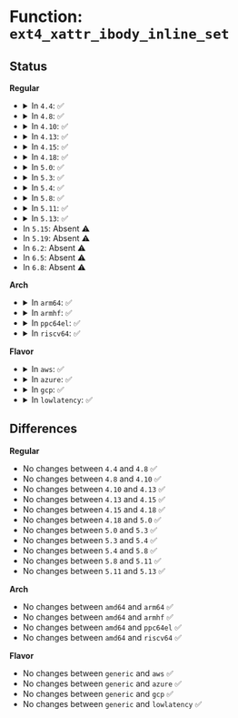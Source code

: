 # Function: <code>ext4_xattr_ibody_inline_set</code>

## Status
<b>Regular</b>
<ul>
<li>
<details>
<summary>In <code>4.4</code>: ✅</summary>

```c
int ext4_xattr_ibody_inline_set(handle_t *handle, struct inode *inode, struct ext4_xattr_info *i, struct ext4_xattr_ibody_find *is);
```

**Collision:** Unique Global

**Inline:** No

**Transformation:** False

**Instances:**

```
In fs/ext4/xattr.c (ffffffff812de430)
Location: fs/ext4/xattr.c:1008
Inline: False
Direct callers:
  - fs/ext4/inline.c:ext4_create_inline_data
  - fs/ext4/inline.c:ext4_destroy_inline_data_nolock
  - fs/ext4/inline.c:ext4_update_inline_data
  - fs/ext4/inline.c:ext4_inline_data_truncate
```
**Symbols:**

```
ffffffff812de430-ffffffff812de540: ext4_xattr_ibody_inline_set (STB_GLOBAL)
```
</details>
</li>
<li>
<details>
<summary>In <code>4.8</code>: ✅</summary>

```c
int ext4_xattr_ibody_inline_set(handle_t *handle, struct inode *inode, struct ext4_xattr_info *i, struct ext4_xattr_ibody_find *is);
```

**Collision:** Unique Global

**Inline:** No

**Transformation:** False

**Instances:**

```
In fs/ext4/xattr.c (ffffffff8130e080)
Location: fs/ext4/xattr.c:1079
Inline: False
Direct callers:
  - fs/ext4/inline.c:ext4_inline_data_truncate
  - fs/ext4/inline.c:ext4_destroy_inline_data_nolock
  - fs/ext4/inline.c:ext4_update_inline_data
  - fs/ext4/inline.c:ext4_create_inline_data
```
**Symbols:**

```
ffffffff8130e080-ffffffff8130e19e: ext4_xattr_ibody_inline_set (STB_GLOBAL)
```
</details>
</li>
<li>
<details>
<summary>In <code>4.10</code>: ✅</summary>

```c
int ext4_xattr_ibody_inline_set(handle_t *handle, struct inode *inode, struct ext4_xattr_info *i, struct ext4_xattr_ibody_find *is);
```

**Collision:** Unique Global

**Inline:** No

**Transformation:** False

**Instances:**

```
In fs/ext4/xattr.c (ffffffff81323e00)
Location: fs/ext4/xattr.c:1085
Inline: False
Direct callers:
  - fs/ext4/inline.c:ext4_inline_data_truncate
  - fs/ext4/inline.c:ext4_destroy_inline_data_nolock
  - fs/ext4/inline.c:ext4_update_inline_data
  - fs/ext4/inline.c:ext4_create_inline_data
```
**Symbols:**

```
ffffffff81323e00-ffffffff81323f1e: ext4_xattr_ibody_inline_set (STB_GLOBAL)
```
</details>
</li>
<li>
<details>
<summary>In <code>4.13</code>: ✅</summary>

```c
int ext4_xattr_ibody_inline_set(handle_t *handle, struct inode *inode, struct ext4_xattr_info *i, struct ext4_xattr_ibody_find *is);
```

**Collision:** Unique Global

**Inline:** No

**Transformation:** False

**Instances:**

```
In fs/ext4/xattr.c (ffffffff8133d9c0)
Location: fs/ext4/xattr.c:2139
Inline: False
Direct callers:
  - fs/ext4/inline.c:ext4_inline_data_truncate
  - fs/ext4/inline.c:ext4_destroy_inline_data_nolock
  - fs/ext4/inline.c:ext4_update_inline_data
  - fs/ext4/inline.c:ext4_create_inline_data
```
**Symbols:**

```
ffffffff8133d9c0-ffffffff8133daf1: ext4_xattr_ibody_inline_set (STB_GLOBAL)
```
</details>
</li>
<li>
<details>
<summary>In <code>4.15</code>: ✅</summary>

```c
int ext4_xattr_ibody_inline_set(handle_t *handle, struct inode *inode, struct ext4_xattr_info *i, struct ext4_xattr_ibody_find *is);
```

**Collision:** Unique Global

**Inline:** No

**Transformation:** False

**Instances:**

```
In fs/ext4/xattr.c (ffffffff81361fa0)
Location: fs/ext4/xattr.c:2175
Inline: False
Direct callers:
  - fs/ext4/inline.c:ext4_inline_data_truncate
  - fs/ext4/inline.c:ext4_destroy_inline_data_nolock
  - fs/ext4/inline.c:ext4_update_inline_data
  - fs/ext4/inline.c:ext4_create_inline_data
```
**Symbols:**

```
ffffffff81361fa0-ffffffff813620d1: ext4_xattr_ibody_inline_set (STB_GLOBAL)
```
</details>
</li>
<li>
<details>
<summary>In <code>4.18</code>: ✅</summary>

```c
int ext4_xattr_ibody_inline_set(handle_t *handle, struct inode *inode, struct ext4_xattr_info *i, struct ext4_xattr_ibody_find *is);
```

**Collision:** Unique Global

**Inline:** No

**Transformation:** False

**Instances:**

```
In fs/ext4/xattr.c (ffffffff81390820)
Location: fs/ext4/xattr.c:2206
Inline: False
Direct callers:
  - fs/ext4/inline.c:ext4_inline_data_truncate
  - fs/ext4/inline.c:ext4_destroy_inline_data_nolock
  - fs/ext4/inline.c:ext4_update_inline_data
  - fs/ext4/inline.c:ext4_create_inline_data
```
**Symbols:**

```
ffffffff81390820-ffffffff813908aa: ext4_xattr_ibody_inline_set (STB_GLOBAL)
```
</details>
</li>
<li>
<details>
<summary>In <code>5.0</code>: ✅</summary>

```c
int ext4_xattr_ibody_inline_set(handle_t *handle, struct inode *inode, struct ext4_xattr_info *i, struct ext4_xattr_ibody_find *is);
```

**Collision:** Unique Global

**Inline:** No

**Transformation:** False

**Instances:**

```
In fs/ext4/xattr.c (ffffffff813a9400)
Location: fs/ext4/xattr.c:2201
Inline: False
Direct callers:
  - fs/ext4/inline.c:ext4_inline_data_truncate
  - fs/ext4/inline.c:ext4_destroy_inline_data_nolock
  - fs/ext4/inline.c:ext4_update_inline_data
  - fs/ext4/inline.c:ext4_create_inline_data
```
**Symbols:**

```
ffffffff813a9400-ffffffff813a948a: ext4_xattr_ibody_inline_set (STB_GLOBAL)
```
</details>
</li>
<li>
<details>
<summary>In <code>5.3</code>: ✅</summary>

```c
int ext4_xattr_ibody_inline_set(handle_t *handle, struct inode *inode, struct ext4_xattr_info *i, struct ext4_xattr_ibody_find *is);
```

**Collision:** Unique Global

**Inline:** No

**Transformation:** False

**Instances:**

```
In fs/ext4/xattr.c (ffffffff813d3980)
Location: fs/ext4/xattr.c:2202
Inline: False
Direct callers:
  - fs/ext4/inline.c:ext4_inline_data_truncate
  - fs/ext4/inline.c:ext4_destroy_inline_data_nolock
  - fs/ext4/inline.c:ext4_update_inline_data
  - fs/ext4/inline.c:ext4_create_inline_data
```
**Symbols:**

```
ffffffff813d3980-ffffffff813d3a0a: ext4_xattr_ibody_inline_set (STB_GLOBAL)
```
</details>
</li>
<li>
<details>
<summary>In <code>5.4</code>: ✅</summary>

```c
int ext4_xattr_ibody_inline_set(handle_t *handle, struct inode *inode, struct ext4_xattr_info *i, struct ext4_xattr_ibody_find *is);
```

**Collision:** Unique Global

**Inline:** No

**Transformation:** False

**Instances:**

```
In fs/ext4/xattr.c (ffffffff813ed060)
Location: fs/ext4/xattr.c:2202
Inline: False
Direct callers:
  - fs/ext4/inline.c:ext4_inline_data_truncate
  - fs/ext4/inline.c:ext4_destroy_inline_data_nolock
  - fs/ext4/inline.c:ext4_update_inline_data
  - fs/ext4/inline.c:ext4_create_inline_data
```
**Symbols:**

```
ffffffff813ed060-ffffffff813ed0ea: ext4_xattr_ibody_inline_set (STB_GLOBAL)
```
</details>
</li>
<li>
<details>
<summary>In <code>5.8</code>: ✅</summary>

```c
int ext4_xattr_ibody_inline_set(handle_t *handle, struct inode *inode, struct ext4_xattr_info *i, struct ext4_xattr_ibody_find *is);
```

**Collision:** Unique Global

**Inline:** No

**Transformation:** False

**Instances:**

```
In fs/ext4/xattr.c (ffffffff8143a010)
Location: fs/ext4/xattr.c:2189
Inline: False
Direct callers:
  - fs/ext4/inline.c:ext4_inline_data_truncate
  - fs/ext4/inline.c:ext4_destroy_inline_data_nolock
  - fs/ext4/inline.c:ext4_update_inline_data
  - fs/ext4/inline.c:ext4_create_inline_data
```
**Symbols:**

```
ffffffff8143a010-ffffffff8143a09a: ext4_xattr_ibody_inline_set (STB_GLOBAL)
```
</details>
</li>
<li>
<details>
<summary>In <code>5.11</code>: ✅</summary>

```c
int ext4_xattr_ibody_inline_set(handle_t *handle, struct inode *inode, struct ext4_xattr_info *i, struct ext4_xattr_ibody_find *is);
```

**Collision:** Unique Global

**Inline:** No

**Transformation:** False

**Instances:**

```
In fs/ext4/xattr.c (ffffffff81452b20)
Location: fs/ext4/xattr.c:2193
Inline: False
Direct callers:
  - fs/ext4/inline.c:ext4_inline_data_truncate
  - fs/ext4/inline.c:ext4_destroy_inline_data_nolock
  - fs/ext4/inline.c:ext4_update_inline_data
  - fs/ext4/inline.c:ext4_create_inline_data
```
**Symbols:**

```
ffffffff81452b20-ffffffff81452baa: ext4_xattr_ibody_inline_set (STB_GLOBAL)
```
</details>
</li>
<li>
<details>
<summary>In <code>5.13</code>: ✅</summary>

```c
int ext4_xattr_ibody_inline_set(handle_t *handle, struct inode *inode, struct ext4_xattr_info *i, struct ext4_xattr_ibody_find *is);
```

**Collision:** Unique Global

**Inline:** No

**Transformation:** False

**Instances:**

```
In fs/ext4/xattr.c (ffffffff81458350)
Location: fs/ext4/xattr.c:2193
Inline: False
Direct callers:
  - fs/ext4/inline.c:ext4_inline_data_truncate
  - fs/ext4/inline.c:ext4_destroy_inline_data_nolock
  - fs/ext4/inline.c:ext4_update_inline_data
  - fs/ext4/inline.c:ext4_create_inline_data
```
**Symbols:**

```
ffffffff81458350-ffffffff814583da: ext4_xattr_ibody_inline_set (STB_GLOBAL)
```
</details>
</li>
<li>
In <code>5.15</code>: Absent ⚠️
</li>
<li>
In <code>5.19</code>: Absent ⚠️
</li>
<li>
In <code>6.2</code>: Absent ⚠️
</li>
<li>
In <code>6.5</code>: Absent ⚠️
</li>
<li>
In <code>6.8</code>: Absent ⚠️
</li>
</ul>
<b>Arch</b>
<ul>
<li>
<details>
<summary>In <code>arm64</code>: ✅</summary>

```c
int ext4_xattr_ibody_inline_set(handle_t *handle, struct inode *inode, struct ext4_xattr_info *i, struct ext4_xattr_ibody_find *is);
```

**Collision:** Unique Global

**Inline:** No

**Transformation:** False

**Instances:**

```
In fs/ext4/xattr.c (ffff8000104c5c80)
Location: fs/ext4/xattr.c:2202
Inline: False
Direct callers:
  - fs/ext4/inline.c:ext4_inline_data_truncate
  - fs/ext4/inline.c:ext4_destroy_inline_data_nolock
  - fs/ext4/inline.c:ext4_update_inline_data
  - fs/ext4/inline.c:ext4_create_inline_data
```
**Symbols:**

```
ffff8000104c5c80-ffff8000104c5d98: ext4_xattr_ibody_inline_set (STB_GLOBAL)
```
</details>
</li>
<li>
<details>
<summary>In <code>armhf</code>: ✅</summary>

```c
int ext4_xattr_ibody_inline_set(handle_t *handle, struct inode *inode, struct ext4_xattr_info *i, struct ext4_xattr_ibody_find *is);
```

**Collision:** Unique Global

**Inline:** No

**Transformation:** False

**Instances:**

```
In fs/ext4/xattr.c (c0689ce4)
Location: fs/ext4/xattr.c:2202
Inline: False
Direct callers:
  - fs/ext4/inline.c:ext4_inline_data_truncate
  - fs/ext4/inline.c:ext4_destroy_inline_data_nolock
  - fs/ext4/inline.c:ext4_update_inline_data
  - fs/ext4/inline.c:ext4_create_inline_data
```
**Symbols:**

```
c0689ce4-c0689da8: ext4_xattr_ibody_inline_set (STB_GLOBAL)
```
</details>
</li>
<li>
<details>
<summary>In <code>ppc64el</code>: ✅</summary>

```c
int ext4_xattr_ibody_inline_set(handle_t *handle, struct inode *inode, struct ext4_xattr_info *i, struct ext4_xattr_ibody_find *is);
```

**Collision:** Unique Global

**Inline:** No

**Transformation:** False

**Instances:**

```
In fs/ext4/xattr.c (c0000000005fe080)
Location: fs/ext4/xattr.c:2202
Inline: False
Direct callers:
  - fs/ext4/inline.c:ext4_inline_data_truncate
  - fs/ext4/inline.c:ext4_destroy_inline_data_nolock
  - fs/ext4/inline.c:ext4_update_inline_data
  - fs/ext4/inline.c:ext4_create_inline_data
```
**Symbols:**

```
c0000000005fe080-c0000000005fe188: ext4_xattr_ibody_inline_set (STB_GLOBAL)
```
</details>
</li>
<li>
<details>
<summary>In <code>riscv64</code>: ✅</summary>

```c
int ext4_xattr_ibody_inline_set(handle_t *handle, struct inode *inode, struct ext4_xattr_info *i, struct ext4_xattr_ibody_find *is);
```

**Collision:** Unique Global

**Inline:** No

**Transformation:** False

**Instances:**

```
In fs/ext4/xattr.c (ffffffe0003402e8)
Location: fs/ext4/xattr.c:2202
Inline: False
Direct callers:
  - fs/ext4/inline.c:ext4_inline_data_truncate
  - fs/ext4/inline.c:ext4_destroy_inline_data_nolock
  - fs/ext4/inline.c:ext4_update_inline_data
  - fs/ext4/inline.c:ext4_create_inline_data
```
**Symbols:**

```
ffffffe0003402e8-ffffffe00034038c: ext4_xattr_ibody_inline_set (STB_GLOBAL)
```
</details>
</li>
</ul>
<b>Flavor</b>
<ul>
<li>
<details>
<summary>In <code>aws</code>: ✅</summary>

```c
int ext4_xattr_ibody_inline_set(handle_t *handle, struct inode *inode, struct ext4_xattr_info *i, struct ext4_xattr_ibody_find *is);
```

**Collision:** Unique Global

**Inline:** No

**Transformation:** False

**Instances:**

```
In fs/ext4/xattr.c (ffffffff813e5640)
Location: fs/ext4/xattr.c:2202
Inline: False
Direct callers:
  - fs/ext4/inline.c:ext4_inline_data_truncate
  - fs/ext4/inline.c:ext4_destroy_inline_data_nolock
  - fs/ext4/inline.c:ext4_update_inline_data
  - fs/ext4/inline.c:ext4_create_inline_data
```
**Symbols:**

```
ffffffff813e5640-ffffffff813e56ca: ext4_xattr_ibody_inline_set (STB_GLOBAL)
```
</details>
</li>
<li>
<details>
<summary>In <code>azure</code>: ✅</summary>

```c
int ext4_xattr_ibody_inline_set(handle_t *handle, struct inode *inode, struct ext4_xattr_info *i, struct ext4_xattr_ibody_find *is);
```

**Collision:** Unique Global

**Inline:** No

**Transformation:** False

**Instances:**

```
In fs/ext4/xattr.c (ffffffff813d60c0)
Location: fs/ext4/xattr.c:2202
Inline: False
Direct callers:
  - fs/ext4/inline.c:ext4_inline_data_truncate
  - fs/ext4/inline.c:ext4_destroy_inline_data_nolock
  - fs/ext4/inline.c:ext4_update_inline_data
  - fs/ext4/inline.c:ext4_create_inline_data
```
**Symbols:**

```
ffffffff813d60c0-ffffffff813d614a: ext4_xattr_ibody_inline_set (STB_GLOBAL)
```
</details>
</li>
<li>
<details>
<summary>In <code>gcp</code>: ✅</summary>

```c
int ext4_xattr_ibody_inline_set(handle_t *handle, struct inode *inode, struct ext4_xattr_info *i, struct ext4_xattr_ibody_find *is);
```

**Collision:** Unique Global

**Inline:** No

**Transformation:** False

**Instances:**

```
In fs/ext4/xattr.c (ffffffff813e29c0)
Location: fs/ext4/xattr.c:2202
Inline: False
Direct callers:
  - fs/ext4/inline.c:ext4_inline_data_truncate
  - fs/ext4/inline.c:ext4_destroy_inline_data_nolock
  - fs/ext4/inline.c:ext4_update_inline_data
  - fs/ext4/inline.c:ext4_create_inline_data
```
**Symbols:**

```
ffffffff813e29c0-ffffffff813e2a4a: ext4_xattr_ibody_inline_set (STB_GLOBAL)
```
</details>
</li>
<li>
<details>
<summary>In <code>lowlatency</code>: ✅</summary>

```c
int ext4_xattr_ibody_inline_set(handle_t *handle, struct inode *inode, struct ext4_xattr_info *i, struct ext4_xattr_ibody_find *is);
```

**Collision:** Unique Global

**Inline:** No

**Transformation:** False

**Instances:**

```
In fs/ext4/xattr.c (ffffffff813f7dd0)
Location: fs/ext4/xattr.c:2202
Inline: False
Direct callers:
  - fs/ext4/inline.c:ext4_inline_data_truncate
  - fs/ext4/inline.c:ext4_destroy_inline_data_nolock
  - fs/ext4/inline.c:ext4_update_inline_data
  - fs/ext4/inline.c:ext4_create_inline_data
```
**Symbols:**

```
ffffffff813f7dd0-ffffffff813f7e5a: ext4_xattr_ibody_inline_set (STB_GLOBAL)
```
</details>
</li>
</ul>

## Differences
<b>Regular</b>
<ul>
<li>
No changes between <code>4.4</code> and <code>4.8</code> ✅
</li>
<li>
No changes between <code>4.8</code> and <code>4.10</code> ✅
</li>
<li>
No changes between <code>4.10</code> and <code>4.13</code> ✅
</li>
<li>
No changes between <code>4.13</code> and <code>4.15</code> ✅
</li>
<li>
No changes between <code>4.15</code> and <code>4.18</code> ✅
</li>
<li>
No changes between <code>4.18</code> and <code>5.0</code> ✅
</li>
<li>
No changes between <code>5.0</code> and <code>5.3</code> ✅
</li>
<li>
No changes between <code>5.3</code> and <code>5.4</code> ✅
</li>
<li>
No changes between <code>5.4</code> and <code>5.8</code> ✅
</li>
<li>
No changes between <code>5.8</code> and <code>5.11</code> ✅
</li>
<li>
No changes between <code>5.11</code> and <code>5.13</code> ✅
</li>
</ul>
<b>Arch</b>
<ul>
<li>
No changes between <code>amd64</code> and <code>arm64</code> ✅
</li>
<li>
No changes between <code>amd64</code> and <code>armhf</code> ✅
</li>
<li>
No changes between <code>amd64</code> and <code>ppc64el</code> ✅
</li>
<li>
No changes between <code>amd64</code> and <code>riscv64</code> ✅
</li>
</ul>
<b>Flavor</b>
<ul>
<li>
No changes between <code>generic</code> and <code>aws</code> ✅
</li>
<li>
No changes between <code>generic</code> and <code>azure</code> ✅
</li>
<li>
No changes between <code>generic</code> and <code>gcp</code> ✅
</li>
<li>
No changes between <code>generic</code> and <code>lowlatency</code> ✅
</li>
</ul>
